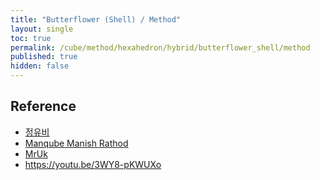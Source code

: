```yaml
---
title: "Butterflower (Shell) / Method"
layout: single
toc: true
permalink: /cube/method/hexahedron/hybrid/butterflower_shell/method
published: true
hidden: false
---
```


<head>
  <base target="_blank">
</head>



## Reference

- [정유비](https://youtu.be/7bhymHBeXSA)
- [Manqube Manish Rathod](https://youtu.be/QsOog0wit5g)
- [MrUk](https://youtu.be/-uE241Va9RI)
- <https://youtu.be/3WY8-pKWUXo>
